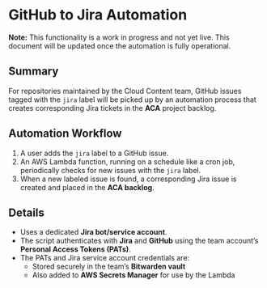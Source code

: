 # GitHub to Jira Automation

**Note:** This functionality is a work in progress and not yet live. This document will be updated once the automation is fully operational.

## Summary

For repositories maintained by the Cloud Content team, GitHub issues tagged with the `jira` label will be picked up by an automation process that creates corresponding Jira tickets in the **ACA** project backlog.

## Automation Workflow

1. A user adds the `jira` label to a GitHub issue.
2. An AWS Lambda function, running on a schedule like a cron job, periodically checks for new issues with the `jira` label.
3. When a new labeled issue is found, a corresponding Jira issue is created and placed in the **ACA backlog**.

## Details

- Uses a dedicated **Jira bot/service account**.
- The script authenticates with **Jira** and **GitHub** using the team account’s **Personal Access Tokens (PATs)**.
- The PATs and Jira service account credentials are:
  - Stored securely in the team’s **Bitwarden vault**
  - Also added to **AWS Secrets Manager** for use by the Lambda
